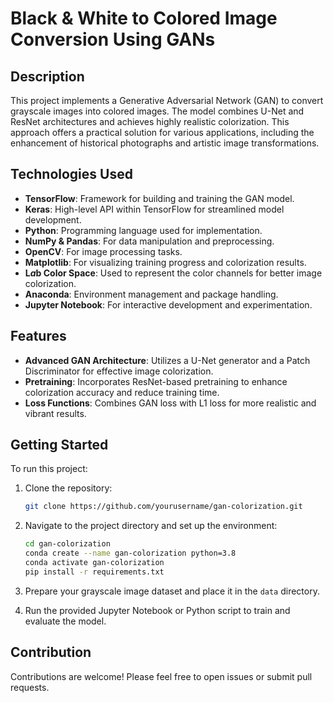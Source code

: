 # Black & White to Colored Image Conversion Using GANs

## Description
This project implements a Generative Adversarial Network (GAN) to convert grayscale images into colored images. The model combines U-Net and ResNet architectures and achieves highly realistic colorization. This approach offers a practical solution for various applications, including the enhancement of historical photographs and artistic image transformations.

## Technologies Used
- **TensorFlow**: Framework for building and training the GAN model.
- **Keras**: High-level API within TensorFlow for streamlined model development.
- **Python**: Programming language used for implementation.
- **NumPy & Pandas**: For data manipulation and preprocessing.
- **OpenCV**: For image processing tasks.
- **Matplotlib**: For visualizing training progress and colorization results.
- **L*a*b Color Space**: Used to represent the color channels for better image colorization.
- **Anaconda**: Environment management and package handling.
- **Jupyter Notebook**: For interactive development and experimentation.

## Features
- **Advanced GAN Architecture**: Utilizes a U-Net generator and a Patch Discriminator for effective image colorization.
- **Pretraining**: Incorporates ResNet-based pretraining to enhance colorization accuracy and reduce training time.
- **Loss Functions**: Combines GAN loss with L1 loss for more realistic and vibrant results.

## Getting Started
To run this project:
1. Clone the repository:
    ```bash
    git clone https://github.com/yourusername/gan-colorization.git
    ```

2. Navigate to the project directory and set up the environment:
    ```bash
    cd gan-colorization
    conda create --name gan-colorization python=3.8
    conda activate gan-colorization
    pip install -r requirements.txt
    ```

3. Prepare your grayscale image dataset and place it in the `data` directory.

4. Run the provided Jupyter Notebook or Python script to train and evaluate the model.

## Contribution
Contributions are welcome! Please feel free to open issues or submit pull requests.
